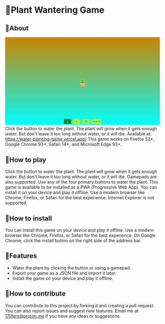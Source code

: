 # 🌱Plant Wantering Game
## 🌱About
![Plant Wantering Game](desktopscreenshot.png)
Click the button to water the plant. The plant will grow when it gets enough water. But don't leave it too long without water, or it will die.
Available at: https://water-planting-game.vercel.app/
This game works on Firefox 52+, Google Chrome 93+, Safari 14+, and Microsoft Edge 93+.
## 🌱How to play
Click the button to water the plant. The plant will grow when it gets enough water. But don't leave it too long without water, or it will die.
Gamepads are also supported. Use any of the four primary buttons to water the plant.
This game is available to be installed as a PWA (Progressive Web App). You can install it on your device and play it offline.
Use a modern browser like Chrome, Firefox, or Safari for the best experience.
Internet Explorer is not supported.
## 🌱How to install
You can install this game on your device and play it offline. Use a modern browser like Chrome, Firefox, or Safari for the best experience.
On Google Chrome, click the install button on the right side of the address bar.
## 🌱Features
- Water the plant by clicking the button or using a gamepad.
- Export your game as a JSON file and import it later.
- Install the game on your device and play it offline.
## 🌱How to contribute
You can contribute to this project by forking it and creating a pull request. You can also report issues and suggest new features. Email me at [17lifers@proton.me](mailto:17lifers@proton.me) if you have any ideas or suggestions.